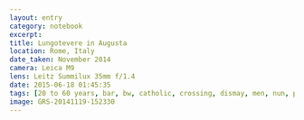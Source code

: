 ```yaml
--- 
layout: entry
category: notebook
excerpt:
title: Lungotevere in Augusta
location: Rome, Italy
date_taken: November 2014
camera: Leica M9
lens: Leitz Summilux 35mm f/1.4
date: 2015-06-18 01:45:35
tags: [20 to 60 years, bar, bw, catholic, crossing, dismay, men, nun, pedestrians, street, wind, women]
image: GRS-20141119-152330
---
```

